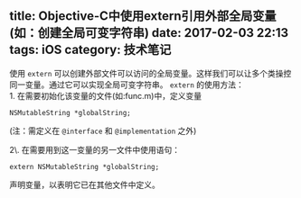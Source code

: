 title:  Objective-C中使用extern引用外部全局变量(如：创建全局可变字符串)
date: 2017-02-03 22:13
tags: iOS
category: 技术笔记
---

使用 ` extern ` 可以创建外部文件可以访问的全局变量。这样我们可以让多个类操控同一变量。通过它可以实现全局可变字符串。 ` extern `
的使用方法：  
1\. 在需要初始化该变量的文件(如:func.m)中，定义变量

    
    
    NSMutableString *globalString;

(注：需定义在 ` @interface ` 和 ` @implementation ` 之外)  
<!--more-->2\. 在需要用到这一变量的另一文件中使用语句：

    
    
    extern NSMutableString *globalString;

声明变量，以表明它已在其他文件中定义。

